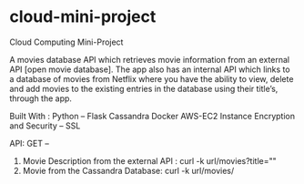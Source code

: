 # cloud-mini-project
Cloud Computing Mini-Project
 
 A movies database API which retrieves movie information from an external API [open movie database]. The app also has an internal API which links to a database of movies from Netflix where you have the ability to view, delete and add movies to the existing entries in the database using their title’s, through the app.

Built With :
Python – Flask
Cassandra
Docker
AWS-EC2 Instance
Encryption and Security – SSL

API:
GET – 
1)	Movie Description from the external API :
curl -k url/movies?title=""
2)	Movie from the Cassandra Database:
curl -k url/movies/<title>

DELETE –
Delete existing movie entry in the database :
curl -k -X  "DELETE url/movies?title=""

POST-
Add an entry to the Database-
curl -k -X POST url/new?title=""

INSTALLATION AND DEPLOYMENT :
Steps followed to create the project :
1)	Used AWS-t2.medium instance[ubuntu 16] 
2)	Created requirements.txt and Dockerfile
3)	Pulled and ran a Cassandra instance inside docker
4)	Copied the movies.csv file to the Cassandra instance
5)	Created a keyspace inside Cassandra to use named movies :
CREATE KEYSPACE movies WITH REPLICATION = {'class' : 'SimpleStrategy', 'replication_factor' : 1};
Created Table movies.list with Title Primary Key and 2 columns : duration and release_year
Copied the data from movies.csv into movies.list
6)	Created app.py containing our python code with Flask
7)	Added SSL HTTPS encryption using Self-Signed Certificates 
8)	Build and run through docker


Self-Signed Certificate command to obtain cert.pm and key.pm
openssl req -x509 -newkey rsa:4096 -nodes -out cert.pem -keyout key.pem -days 365
